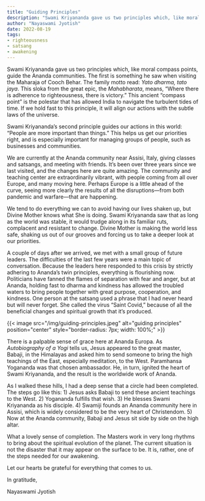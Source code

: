 ```yaml
---
title: "Guiding Principles"
description: "Swami Kriyananda gave us two principles which, like moral compass points, guide the Ananda communities. The first is something he saw when visiting the Maharaja of Cooch Behar. The family motto read: Yato dharma, tato jaya. This sloka from the great epic, the Mahabharata, means, “Where there is adherence to righteousness, there is victory.” This ancient “compass point” is the polestar that has allowed India to navigate the turbulent tides of time. If we hold fast to this principle, it will align our actions with the subtle laws of the universe."
author: "Nayaswami Jyotish"
date: 2022-08-19
tags:
- righteousness
- satsang
- awakening
---
```


Swami Kriyananda gave us two principles which, like moral compass points, guide the Ananda communities. The first is something he saw when visiting the Maharaja of Cooch Behar. The family motto read: *Yato dharma, tato jaya*. This sloka from the great epic, the *Mahabharata*, means, “Where there is adherence to righteousness, there is victory.” This ancient “compass point” is the polestar that has allowed India to navigate the turbulent tides of time. If we hold fast to this principle, it will align our actions with the subtle laws of the universe.

Swami Kriyananda’s second principle guides our actions in this world: “People are more important than things.” This helps us get our priorities right, and is especially important for managing groups of people, such as businesses and communities.

We are currently at the Ananda community near Assisi, Italy, giving classes and satsangs, and meeting with friends. It’s been over three years since we last visited, and the changes here are quite amazing. The community and teaching center are extraordinarily vibrant, with people coming from all over Europe, and many moving here. Perhaps Europe is a little ahead of the curve, seeing more clearly the results of all the disruptions—from both pandemic and warfare—that are happening.

We tend to do everything we can to avoid having our lives shaken up, but Divine Mother knows what She is doing. Swami Kriyananda saw that as long as the world was stable, it would trudge along in its familiar ruts, complacent and resistant to change. Divine Mother is making the world less safe, shaking us out of our grooves and forcing us to take a deeper look at our priorities.

A couple of days after we arrived, we met with a small group of future leaders. The difficulties of the last few years were a main topic of conversation. Because the leaders here responded to this crisis by strictly adhering to Ananda’s twin principles, everything is flourishing now. Politicians have fanned the flames of separation with fear and anger, but at Ananda, holding fast to dharma and kindness has allowed the troubled waters to bring people together with great purpose, cooperation, and kindness. One person at the satsang used a phrase that I had never heard but will never forget. She called the virus “Saint Covid,” because of all the beneficial changes and spiritual growth that it’s produced.

{{< image src="/img/guiding-principles.jpeg" alt="guiding principles" position="center" style="border-radius: 7px; width: 100%;" >}}

There is a palpable sense of grace here at Ananda Europa. As *Autobiography of a Yogi* tells us, Jesus appeared to the great master, Babaji, in the Himalayas and asked him to send someone to bring the high teachings of the East, especially meditation, to the West. Paramhansa Yogananda was that chosen ambassador. He, in turn, ignited the heart of Swami Kriyananda, and the result is the worldwide work of Ananda.

As I walked these hills, I had a deep sense that a circle had been completed. The steps go like this: 1) Jesus asks Babaji to send these ancient teachings to the West. 2) Yogananda fulfills that wish. 3) He blesses Swami Kriyananda as his disciple. 4) Swamiji founds an Ananda community here in Assisi, which is widely considered to be the very heart of Christendom. 5) Now at the Ananda community, Babaji and Jesus sit side by side on the high altar.

What a lovely sense of completion. The Masters work in very long rhythms to bring about the spiritual evolution of the planet. The current situation is not the disaster that it may appear on the surface to be. It is, rather, one of the steps needed for our awakening.

Let our hearts be grateful for everything that comes to us.

In gratitude,

Nayaswami Jyotish
